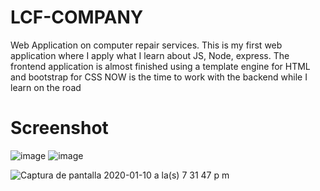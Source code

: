 # LCF-COMPANY
Web Application on computer repair services.
This is my first web application where I apply what I learn about JS, Node, express.
The frontend application is almost finished using a template engine for HTML and bootstrap for CSS
NOW is the time to work with the backend while I learn on the road

# Screenshot

![image](https://user-images.githubusercontent.com/52179030/71326872-1a895d80-24d7-11ea-88aa-b84866379117.png)
![image](https://user-images.githubusercontent.com/52179030/71326882-3987ef80-24d7-11ea-9ac7-0e044fe9b3c6.png)

![Captura de pantalla 2020-01-10 a la(s) 7 31 47 p  m](https://user-images.githubusercontent.com/52179030/72193431-dc010780-33df-11ea-8a57-6265f9a31b0a.png)

